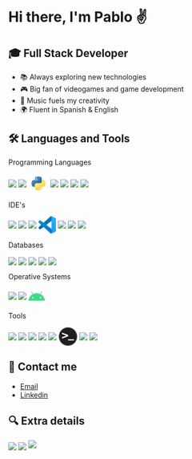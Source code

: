  Hi there, I'm Pablo ✌
=============
## 🎓 Full Stack Developer
- 📚 Always exploring new technologies
- 🎮 Big fan of videogames and game development
- 🎵 Music fuels my creativity
- 🌍 Fluent in Spanish & English


## 🛠 Languages and Tools 
<p>
    <p>
        Programming Languages
        <p>
            <img align="center" width="40px" src="https://cdn.iconscout.com/icon/free/png-512/java-43-569305.png"/> 
            <img align="center" width="30px" src="https://upload.wikimedia.org/wikipedia/commons/thumb/7/74/Kotlin_Icon.png/1200px-Kotlin_Icon.png"/> 
            <img align="center" width="40px" src="https://raw.githubusercontent.com/github/explore/80688e429a7d4ef2fca1e82350fe8e3517d3494d/topics/python/python.png"/>
            <img align="center" width="40px" src="https://cdn.icon-icons.com/icons2/844/PNG/512/HTML5_icon-icons.com_67090.png"/>
            <img align="center" width="30px" src="https://logodix.com/logo/1111652.png"/>   
            <img align="center" width="30px" src="https://cdn.icon-icons.com/icons2/2108/PNG/512/javascript_icon_130900.png"/>
            <img align="center" width="40px" src="https://upload.wikimedia.org/wikipedia/commons/thumb/2/27/PHP-logo.svg/2560px-PHP-logo.svg.png"/>
        </p>
    </p>
    <p>
        IDE's
        <p>
            <img align="center" width="35px" src="https://www.eclipse.org/downloads/images/committers.png"/>
            <img align="center" width="35px" src="https://upload.wikimedia.org/wikipedia/commons/thumb/c/c1/Android_Studio_icon_%282023%29.svg/2048px-Android_Studio_icon_%282023%29.svg.png"/>
            <img align="center" width="35px" src="https://upload.wikimedia.org/wikipedia/commons/thumb/5/59/Visual_Studio_Icon_2019.svg/125px-Visual_Studio_Icon_2019.svg.png"/>
            <img align="center" width="35px" src="https://raw.githubusercontent.com/github/explore/80688e429a7d4ef2fca1e82350fe8e3517d3494d/topics/visual-studio-code/visual-studio-code.png"/>
            <img align="center" width="35px" src="https://cdn.icon-icons.com/icons2/1381/PNG/512/intellij_93550.png"/>
            <img align="center" width="35px" src="https://cdn.icon-icons.com/icons2/1381/PNG/512/pycharm_93936.png"/>
            <img align="center" width="40px" src="https://img.utdstc.com/icon/29f/b8c/29fb8ca7d51ee52cd1b89848d36bc2e2dcade52591409f9c8115752383f07360:200"/>
        </p>
    </p>
    <p>
        Databases
        <p>
            <img align="center" width="38px" src="https://cdn.icon-icons.com/icons2/2415/PNG/512/mysql_original_wordmark_logo_icon_146417.png"/>
            <img align="center" width="38px" src="https://upload.wikimedia.org/wikipedia/commons/thumb/9/97/Sqlite-square-icon.svg/256px-Sqlite-square-icon.svg.png"/>
            <img align="center" width="28px" src="https://ravendb.net/wp-content/uploads/2021/03/Group-8093.png"/>
            <img align="center" width="38px" src="https://img.icons8.com/color/50/000000/mongodb.png"/>
            <img align="center" width="38px" src="https://mariadb.com/wp-content/uploads/2019/11/mariadb-logo-vert_blue-transparent.png"/>
        </p>
    </p>
    <p>
        Operative Systems
        <p>
            <img align="center" width="33px" src="https://cdn.icon-icons.com/icons2/836/PNG/512/Windows_Phone_icon-icons.com_66782.png"/>
            <img align="center" width="33px" src="https://cdn.icon-icons.com/icons2/46/PNG/128/linux_penguin_animal_9362.png"/>
            <img align="center" width="33px" src="https://raw.githubusercontent.com/github/explore/80688e429a7d4ef2fca1e82350fe8e3517d3494d/topics/android/android.png"/>
        </p>
    </p>
    <p>
        Tools
        <p>
            <img align="center" width="38px" src="https://cdn.icon-icons.com/icons2/2699/PNG/512/virtualbox_logo_icon_169253.png"/>
            <img align="center" width="38px" src="https://cdn-icons-png.flaticon.com/512/25/25231.png"/>
            <img align="center" width="50px" src="https://cdn.iconscout.com/icon/free/png-256/git-1-226092.png"/>
            <img align="center" width="35px" src="https://cdn.worldvectorlogo.com/logos/xampp.svg"/>
            <img align="center" width="38px" src="https://www.bairesdev.com/wp-content/uploads/2020/07/hibernate-java-framework-logo-01.png"/>
            <img align="center" width="38px" src="https://raw.githubusercontent.com/github/explore/d92924b1d925bb134e308bd29c9de6c302ed3beb/topics/terminal/terminal.png"/>
            <img align="center" width="50px" src="https://sps-lab.org/post/2024_windows_bash/featured.png"/>
            <img align="center" width="38px" src="https://cdn2.unrealengine.com/ue-logotype-2023-vertical-white-1686x2048-bbfded26daa7.png"/>
        </p>
    </p>
</p>
  
## :speech_balloon: Contact me 

<!--- [Linkedin](https://www.linkedin.com/in/smunozli)-->
- [Email](mailto:pablomunozlillo@gmail.com?subject=[GitHub]%20New%20Contact)
- [Linkedin](https://www.linkedin.com/in/pablomunozlillo/)


## 🔍 Extra details
<img align="center" src="https://github-readme-stats.vercel.app/api?username=pableraas&hide=issues&show_icons=true" />
<img align="center" src="https://github-readme-stats.vercel.app/api/top-langs/?username=pableraas&layout=compact" />
<img src="https://visitor-badge.laobi.icu/badge?page_id=pableraas.pableraas" />
<!--<details>
  <!--<summary>:zap: Recent GitHub Activity</summary>-->
  <!--DELETE_START_SECTION:activity-->
  <!--DELETE_END_SECTION:activity-->
<!--</details>-->
<!--</br>-->
